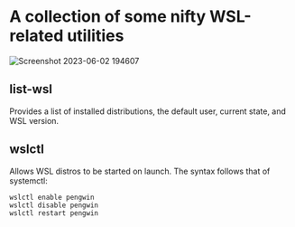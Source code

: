 # A collection of some nifty WSL-related utilities

![Screenshot 2023-06-02 194607](https://github.com/sirredbeard/wslinternals/assets/33820650/7107bb48-eac8-4517-9cc5-1b579f20c5da)

## list-wsl

Provides a list of installed distributions, the default user, current state, and WSL version.

## wslctl

Allows WSL distros to be started on launch. The syntax follows that of systemctl:

```
wslctl enable pengwin
wslctl disable pengwin
wslctl restart pengwin
```
